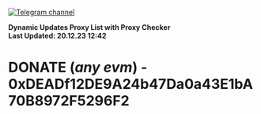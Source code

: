 [![Telegram channel](https://img.shields.io/endpoint?url=https://runkit.io/damiankrawczyk/telegram-badge/branches/master?url=https://t.me/n4z4v0d)](https://t.me/n4z4v0d) 

**Dynamic Updates Proxy List with Proxy Checker**  
**Last Updated: 20.12.23 12:42**

# DONATE (_any evm_) - 0xDEADf12DE9A24b47Da0a43E1bA70B8972F5296F2

